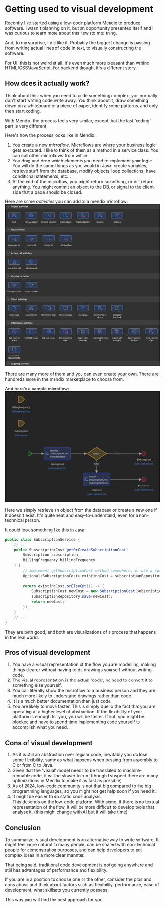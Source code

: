 # Getting used to visual development

Recently I've started using a low-code platform Mendix to produce software.
I wasn't planning on it, but an opportunity presented itself and I was curious to learn more about this new (to me) thing.

And, to my surprise, I did like it.
Probably the biggest change is passing from writing actual lines of code in text, to visually constructing the software.

For UI, this is not weird at all, it's even much more pleasant than writing HTML/CSS/JavaScript.
For backend though, it's a different story.

## How does it actually work?

Think about this: when you need to code something complex, you normally don't start writing code write away.
You think about it, draw something down on a whiteboard or a piece of paper, identify some patterns, and only then start coding.

With Mendix, the process feels very similar, except that the last 'coding' part is very different.

Here's how the process looks like in Mendix:
1. You create a new _microflow_. Microflows are where your business logic gets executed. I like to think of them as a method in a service class. You can call other microflows from within.
1. You drag and drop which elements you need to implement your logic. You will do the same things as you would in Java: create variables, retrieve stuff from the database, modify objects, loop collections, have conditional statements, etc...
1. At the end of the microflow, you might return something, or not return anything. You might commit an object to the DB, or signal to the client-side that a page should be closed.

Here are some _activities_ you can add to a mendix microflow:
![microflow activities](./assets/microflow_activities.png)

There are many more of them and you can even create your own. 
There are hundreds more in the mendix marketplace to choose from.

And here's a sample microflow:
![sample microflow](./assets/microflow.png)

Here we simply retrieve an object from the database or create a new one if it doesn't exist.
It's quite neat and easy-to-understand, even for a non-technical person.

It could look something like this in Java:

```java
public class SubscriptionService {
    // ...
    public SubscriptionCost getOrCreateSubscriptionCost(
        Subscription subscription,
        BillingFrequency billingFrequency
    ) {
        // implement getSubscriptionCost method somewhere, or use a spring data repository
        Optional<SubscriptionCost> existingCost = subscriptionRepository.getSubscriptionCost(billingFrequency.id(), subscription.id());

        return existingCost.orElseGet(() -> {
            SubscriptionCost newCost = new SubscriptionCost(subscription, billingFrequency, ...);
            subscriptionRepository.save(newCost);
            return newCost;
        });
    }
    // ...
}
```

They are both good, and both are visualizations of a process that happens in the real world.

## Pros of visual development

1. You have a visual representation of the flow you are modelling, making things clearer without having to do drawings yourself without writing code.
1. The visual representation is the actual 'code', no need to convert it to something else yourself.
1. You can literally show the microflow to a business person and they are much more likely to understand drawings rather than code.
1. It is a much better documentation than just code.
1. You are likely to move faster. This is simply due to the fact that you are operating at a higher level of abstraction. If the flexibility of your platform is enough for you, you will be faster. If not, you might be blocked and have to spend time implementing code yourself to accomplish what you need.

## Cons of visual development

1. As it is still an abstraction over regular code, inevitably you do lose some flexibility, same as what happens when passing from assembly to C or from C to Java.
1. Given that the 'visual' model needs to be translated to machine-runnable code, it will be slower to run. (though I suspect there are many optimizations in Mendix to make it as fast as possible)
1. As of 2024, low-code community is not that big compared to the big programming languages, so you might not get help soon if you need it.
1. It might be easier to do static code analysis. 
<br/>This depends on the low-code platform. With some, if there is no textual representation of the flow, it will be more difficult to develop tools that analyse it. (this might change with AI but it will take time)

## Conclusion

To summarize, visual development is an alternative way to write software. It might feel more natural to many people, can be shared with non-technical people for demonstration purposes, and can help developers to put complex ideas in a more clear mannter.

That being said, traditional code development is not going anywhere and still has advantages of performance and flexibility.

If you are in a position to choose one or the other, consider the pros and cons above and think about factors such as flexibility, performance, ease of development, what skillsets you currently possess.

This way you will find the best approach for you.